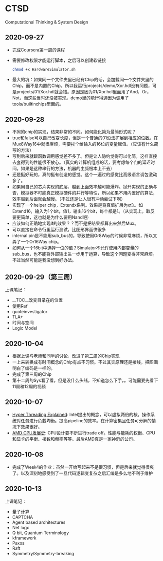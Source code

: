 # CTSD
Computational Thinking &amp; System Design



## 2020-09-27

+ 完成Coursera第一周的课程

+ 需要修改权限才能运行脚本，之后可以创建软链接

  ~~~bash
  chmod +x HardwareSimulator.sh
  ~~~

+ 最大的坑：如果同一个文件夹里已经有Chip的话，会加载同一个文件夹里的Chip，而不是内置的Chip。所以我运行projects/demo/Xor.hdl没有问题，可是projects/01/Xor.hdl就会错。原因是因为01/Xor.hdl里面用了And，Or，Not，而这些当时还没被实现。demo里的能行得通因为调用了tools/builtinchips里面的。




## 2020-09-28

+ 不同的chip的实现，结果非常的不同。如何能化简为最简形式呢？
+ true和false可以自己改变长度，但是一个普通的01没法扩展到相应的位数。在Mux8Way16中就很麻烦，需要挨个给输入的16位的变量赋值。（应该有什么简写的方法）
+ 写到后来就跟函数调用感觉差不多了。但是让人隐约觉得可以化简，这样直接去套得到的性能很不放心。（真实的计算机组成的话，要考虑每个门的延迟时间。如果是这种串行的方法，机器的主频根本上不去）
+ 还是挺好玩的，真的挺有创造的感觉。这个一遍过的感觉比高级语言调包激动多了。
+ 如果用自己的芯片实现的底层，越到上面效率越可能爆炸。抛开实现的正确与否，模拟器不可能真正模拟硬件的并行等特性，所以如果不用内置好的算法，效率越到后面就会越慢。（不过还是让人很有冲动尝试下啊）
+ 实现了一个helper chip，Extendx系列。效果是将真值扩展为x位。如Extend16，输入为1个bit，值1，输出16个bit，每个都是1。（从实现上，取反要更简单，这也就是为什么要用Nand吧）
+ 应该如何正确地实现if的效果？？而不是把结果都算出来然后Mux。
+ 可以直接在命令行里运行测试，比图形界面快很多
+ internal pin是不能用sub_bus的，导致使用Or8Way的时候非常麻烦，所以又弄了一个Or16Way chip。
+ 如何从一个16bit中选择一位的值？Simulator不允许使用内部变量的sub_bus，也不能将外部输出进一步用于运算，导致这个问题变得非常麻烦。不过当然可能是我没想到好办法。



## 2020-09-29（第三周）

上课笔记：

+ __TOC__改变目录在的位置
+ 使用Ref
+ quoteinvestigator
+ TLA+
+ 时间与空间
+ Logic Model

## 2020-10-04

+ 根据上课与老师和同学的讨论，改进了第二周的Chip实现
+ 一上来转换成有时间概念的Chip有点不习惯。不过其实原理还是接线，把图画明白了编码是一样的。
+ 完成了第三周的Chip
+ 第十二周的Sys看了看，但是没什么头绪，不知道怎么下手。。可能需要先看下11周和12周的视频


## 2020-10-07

+ [Hyper Threading Explained](https://www.youtube.com/watch?v=lrT9Bl0MCXQ): Intel提出的概念，可以虚拟两倍的核。操作系统对任务进行负载均衡。提高pipeline的效率。在计算密集且任务可分解的情况下效果很好。
+ [AMD CPU发展史](https://www.youtube.com/watch?v=CHERD3gVF98): CPU设计要不断进行trade off。性能与能耗的权衡、CPU和显卡的平衡、核数和频率等等。最后AMD真是一家神奇的公司。

## 2020-10-08
+ 完成了Week4的作业：虽然一开始写起来不是很习惯，但是后来就觉得很爽了。以及深刻地感受到了一旦代码逻辑变复杂之后汇编是多么地不利于维护


## 2020-10-13
上课笔记：
+ 量子计算
+ CAPTCHA
+ Agent based architectures
+ Net logo
+ Q bit, Quantum Terminology
+ kframework
+ Paxos
+ Raft
+ Symmetry/Symmetry-breaking



















